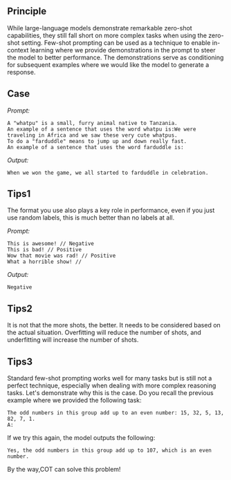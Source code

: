 ## Principle

While large-language models demonstrate remarkable zero-shot capabilities, they still fall short on more complex tasks when using the zero-shot setting. Few-shot prompting can be used as a technique to enable in-context learning where we provide demonstrations in the prompt to steer the model to better performance. The demonstrations serve as conditioning for subsequent examples where we would like the model to generate a response.

## Case

*Prompt:*

```
A "whatpu" is a small, furry animal native to Tanzania.
An example of a sentence that uses the word whatpu is:We were traveling in Africa and we saw these very cute whatpus. 
To do a "farduddle" means to jump up and down really fast.
An example of a sentence that uses the word farduddle is:
```



*Output:*

```
When we won the game, we all started to farduddle in celebration.
```

## Tips1

The format you use also plays a key role in performance, even if you just use random labels, this is much better than no labels at all.

*Prompt:*

```
This is awesome! // Negative
This is bad! // Positive
Wow that movie was rad! // Positive
What a horrible show! //
```



*Output:*

```
Negative
```

## Tips2

It is not that the more shots, the better. It needs to be considered based on the actual situation. Overfitting will reduce the number of shots, and underfitting will increase the number of shots.

## Tips3

Standard few-shot prompting works well for many tasks but is still not a perfect technique, especially when dealing with more complex reasoning tasks. Let's demonstrate why this is the case. Do you recall the previous example where we provided the following task:

```
The odd numbers in this group add up to an even number: 15, 32, 5, 13, 82, 7, 1. 
A: 
```



If we try this again, the model outputs the following:

```
Yes, the odd numbers in this group add up to 107, which is an even number.
```



By the way,COT can solve this problem!